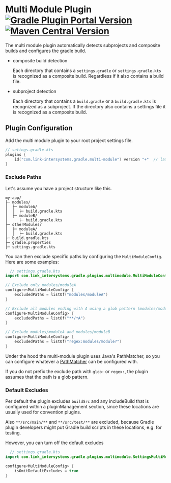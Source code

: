 # Multi Module Plugin [![Gradle Plugin Portal Version](https://img.shields.io/gradle-plugin-portal/v/com.link-intersystems.gradle.multi-module)](https://plugins.gradle.org/plugin/com.link-intersystems.gradle.multi-module) [![Maven Central Version](https://img.shields.io/maven-central/v/com.link-intersystems.gradle.multi-module/com.link-intersystems.gradle.multi-module.gradle.plugin)](https://mvnrepository.com/artifactCoordinates/com.link-intersystems.gradle.multi-module)

The multi module plugin automatically detects subprojects and composite builds and configures
the gradle build.

- composite build detection

  Each directory that contains a `settings.gradle` or `settings.gradle.kts` is recognized as a composite build.
  Regardless if it also contains a build file.
- subproject detection

  Each directory that contains a `build.gradle` or a `build.gradle.kts` is recognized as a subproject. If the
  directory also contains a settings file it is recognized as a composite build.

## Plugin Configuration

Add the multi module plugin to your root project settings file.

```kotlin
// settngs.gradle.kts
plugins {
    id("com.link-intersystems.gradle.multi-module") version "+"  // latest version. Set a specific one
}
```

### Exclude Paths

Let's assume you have a project structure like this.

```
my-app/
├─ modules/
│  ├─ moduleA/
│  │  ├─ build.gradle.kts
│  ├─ moduleB/
│     ├─ build.gradle.kts
├─ otherModules/
│  ├─ moduleA/
│  │  ├─ build.gradle.kts
├─ build.gradle.kts
├─ gradle.properties
├─ settings.gradle.kts
```

You can then exclude specific paths by configuring the `MultiModuleConfig`. Here are some examples:

```kotlin
  // settings.gradle.kts
import com.link_intersystems.gradle.plugins.multimodule.MultiModuleConfig

// Exclude only modules/moduleA
configure<MultiModuleConfig> {
    excludedPaths = listOf("modules/moduleA")
}

// Exclude all modules ending with A using a glob pattern (modules/moduleA, otherModules/moduleA)
configure<MultiModuleConfig> {
    excludedPaths = listOf("**/*A")
}

// Exclude modules/moduleA and modules/moduleB
configure<MultiModuleConfig> {
    excludedPaths = listOf("regex:modules/module?")
}
```

Under the hood the multi-module plugin uses Java's PathMatcher, so you can
configure whatever
a [PathMatcher](https://docs.oracle.com/en/java/javase/17/docs/api/java.base/java/nio/file/FileSystem.html#getPathMatcher(java.lang.String))
can be configured with.

If you do not prefix the exclude path with `glob:` or `regex:`, the plugin assumes
that the path is a glob pattern.

### Default Excludes

Per default the plugin excludes `buildSrc` and any includeBuild that is configured within
a pluginManagement section, since these locations are usually used for convention plugins.

Also `**/src/main/**` and `**/src/test/**` are excluded, because Gradle plugin
developers might put Gradle build scripts in these locations, e.g. for testing.

However, you can turn off the default excludes

```kotlin
  // settings.gradle.kts
import com.link_intersystems.gradle.plugins.multimodule.SettingsMultiModuleConfig

configure<MultiModuleConfig> {
    isOmitDefaultExcludes = true
}
```